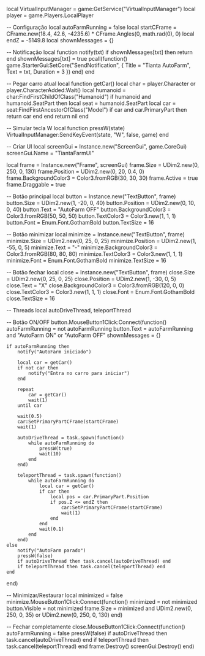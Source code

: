 local VirtualInputManager = game:GetService("VirtualInputManager")
local player = game.Players.LocalPlayer

-- Configuração
local autoFarmRunning = false
local startCFrame = CFrame.new(18.4, 42.6, -4235.6) * CFrame.Angles(0, math.rad(0), 0)
local endZ = -5149.8
local shownMessages = {}

-- Notificação
local function notify(txt)
    if shownMessages[txt] then return end
    shownMessages[txt] = true
    pcall(function()
        game.StarterGui:SetCore("SendNotification", {
            Title = "Tianta AutoFarm",
            Text = txt,
            Duration = 3
        })
    end)
end

-- Pegar carro atual
local function getCar()
    local char = player.Character or player.CharacterAdded:Wait()
    local humanoid = char:FindFirstChildOfClass("Humanoid")
    if humanoid and humanoid.SeatPart then
        local seat = humanoid.SeatPart
        local car = seat:FindFirstAncestorOfClass("Model")
        if car and car.PrimaryPart then
            return car
        end
    end
    return nil
end

-- Simular tecla W
local function pressW(state)
    VirtualInputManager:SendKeyEvent(state, "W", false, game)
end

-- Criar UI
local screenGui = Instance.new("ScreenGui", game.CoreGui)
screenGui.Name = "TiantaFarmUI"

local frame = Instance.new("Frame", screenGui)
frame.Size = UDim2.new(0, 250, 0, 130)
frame.Position = UDim2.new(0, 20, 0.4, 0)
frame.BackgroundColor3 = Color3.fromRGB(30, 30, 30)
frame.Active = true
frame.Draggable = true

-- Botão principal
local button = Instance.new("TextButton", frame)
button.Size = UDim2.new(1, -20, 0, 40)
button.Position = UDim2.new(0, 10, 0, 40)
button.Text = "AutoFarm OFF"
button.BackgroundColor3 = Color3.fromRGB(50, 50, 50)
button.TextColor3 = Color3.new(1, 1, 1)
button.Font = Enum.Font.GothamBold
button.TextSize = 16

-- Botão minimizar
local minimize = Instance.new("TextButton", frame)
minimize.Size = UDim2.new(0, 25, 0, 25)
minimize.Position = UDim2.new(1, -55, 0, 5)
minimize.Text = "-"
minimize.BackgroundColor3 = Color3.fromRGB(80, 80, 80)
minimize.TextColor3 = Color3.new(1, 1, 1)
minimize.Font = Enum.Font.GothamBold
minimize.TextSize = 16

-- Botão fechar
local close = Instance.new("TextButton", frame)
close.Size = UDim2.new(0, 25, 0, 25)
close.Position = UDim2.new(1, -30, 0, 5)
close.Text = "X"
close.BackgroundColor3 = Color3.fromRGB(120, 0, 0)
close.TextColor3 = Color3.new(1, 1, 1)
close.Font = Enum.Font.GothamBold
close.TextSize = 16

-- Threads
local autoDriveThread, teleportThread

-- Botão ON/OFF
button.MouseButton1Click:Connect(function()
    autoFarmRunning = not autoFarmRunning
    button.Text = autoFarmRunning and "AutoFarm ON" or "AutoFarm OFF"
    shownMessages = {}

    if autoFarmRunning then
        notify("AutoFarm iniciado")

        local car = getCar()
        if not car then
            notify("Entra no carro para iniciar")
        end

        repeat
            car = getCar()
            wait(1)
        until car

        wait(0.5)
        car:SetPrimaryPartCFrame(startCFrame)
        wait(1)

        autoDriveThread = task.spawn(function()
            while autoFarmRunning do
                pressW(true)
                wait(10)
            end
        end)

        teleportThread = task.spawn(function()
            while autoFarmRunning do
                local car = getCar()
                if car then
                    local pos = car.PrimaryPart.Position
                    if pos.Z <= endZ then
                        car:SetPrimaryPartCFrame(startCFrame)
                        wait(1)
                    end
                end
                wait(0.1)
            end
        end)
    else
        notify("AutoFarm parado")
        pressW(false)
        if autoDriveThread then task.cancel(autoDriveThread) end
        if teleportThread then task.cancel(teleportThread) end
    end
end)

-- Minimizar/Restaurar
local minimized = false
minimize.MouseButton1Click:Connect(function()
    minimized = not minimized
    button.Visible = not minimized
    frame.Size = minimized and UDim2.new(0, 250, 0, 35) or UDim2.new(0, 250, 0, 130)
end)

-- Fechar completamente
close.MouseButton1Click:Connect(function()
    autoFarmRunning = false
    pressW(false)
    if autoDriveThread then task.cancel(autoDriveThread) end
    if teleportThread then task.cancel(teleportThread) end
    frame:Destroy()
    screenGui:Destroy()
end)
